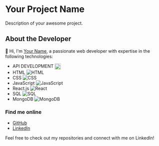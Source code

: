 # Your Project Name

Description of your awesome project.

## About the Developer

👋 Hi, I'm [Your Name](https://github.com/your-username), a passionate web developer with expertise in the following technologies:

- <div align="left">API DEVELOPMENT <img align="center" src="https://upload.wikimedia.org/wikipedia/commons/thumb/3/38/HTML5_Badge.svg/1024px-HTML5_Badge.svg.png" height="20" width="20"/> </div>
- HTML ![HTML](https://example.com/html-gif.gif)
- CSS ![CSS](https://example.com/css-gif.gif)
- JavaScript ![JavaScript](https://example.com/javascript-gif.gif)
- React.js ![React](https://example.com/react-gif.gif)
- SQL ![SQL](https://example.com/sql-gif.gif)
- MongoDB ![MongoDB](https://example.com/mongodb-gif.gif)

### Find me online

- [GitHub](https://github.com/your-username)
- [LinkedIn](https://www.linkedin.com/in/your-linkedin-profile)

Feel free to check out my repositories and connect with me on LinkedIn!
